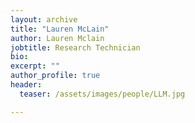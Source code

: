 ```yaml
---
layout: archive
title: "Lauren McLain"
author: Lauren Mclain
jobtitle: Research Technician
bio:
excerpt: ""
author_profile: true
header:
  teaser: /assets/images/people/LLM.jpg

---
```

